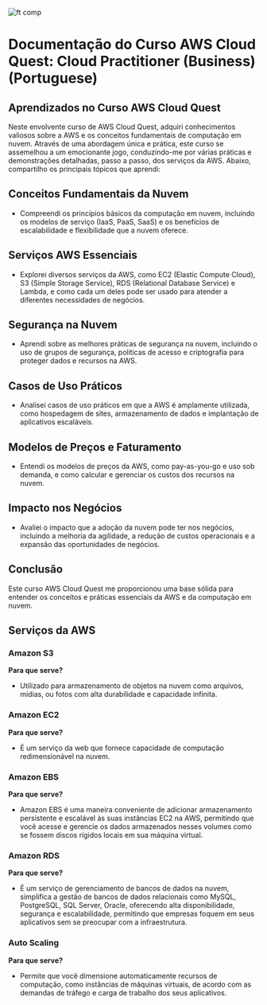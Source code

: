 ![ft comp](https://s3.sa-east-1.amazonaws.com/remotar-assets-prod/company-profile-covers/cl7god9gt00lx04wg4p2a93zt.jpg)

# Documentação do Curso AWS Cloud Quest: Cloud Practitioner (Business) (Portuguese)

## Aprendizados no Curso AWS Cloud Quest

Neste envolvente curso de AWS Cloud Quest, adquiri conhecimentos valiosos sobre a AWS e os conceitos fundamentais de computação em nuvem. Através de uma abordagem única e prática, este curso se assemelhou a um emocionante jogo, conduzindo-me por várias práticas e demonstrações detalhadas, passo a passo, dos serviços da AWS. Abaixo, compartilho os principais tópicos que aprendi:

## Conceitos Fundamentais da Nuvem

- Compreendi os princípios básicos da computação em nuvem, incluindo os modelos de serviço (IaaS, PaaS, SaaS) e os benefícios de escalabilidade e flexibilidade que a nuvem oferece.

## Serviços AWS Essenciais

- Explorei diversos serviços da AWS, como EC2 (Elastic Compute Cloud), S3 (Simple Storage Service), RDS (Relational Database Service) e Lambda, e como cada um deles pode ser usado para atender a diferentes necessidades de negócios.

## Segurança na Nuvem

- Aprendi sobre as melhores práticas de segurança na nuvem, incluindo o uso de grupos de segurança, políticas de acesso e criptografia para proteger dados e recursos na AWS.

## Casos de Uso Práticos

- Analisei casos de uso práticos em que a AWS é amplamente utilizada, como hospedagem de sites, armazenamento de dados e implantação de aplicativos escaláveis.

## Modelos de Preços e Faturamento

- Entendi os modelos de preços da AWS, como pay-as-you-go e uso sob demanda, e como calcular e gerenciar os custos dos recursos na nuvem.

## Impacto nos Negócios

- Avaliei o impacto que a adoção da nuvem pode ter nos negócios, incluindo a melhoria da agilidade, a redução de custos operacionais e a expansão das oportunidades de negócios.

## Conclusão

Este curso AWS Cloud Quest me proporcionou uma base sólida para entender os conceitos e práticas essenciais da AWS e da computação em nuvem.

## Serviços da AWS 

### Amazon S3
**Para que serve?**
- Utilizado para armazenamento de objetos na nuvem como arquivos, mídias, ou fotos com alta durabilidade e capacidade infinita. 

### Amazon EC2
**Para que serve?**
- É um serviço da web que fornece capacidade de computação redimensionável na nuvem. 

### Amazon EBS
**Para que serve?**
- Amazon EBS é uma maneira conveniente de adicionar armazenamento persistente e escalável às suas instâncias EC2 na AWS, permitindo que você acesse e gerencie os dados armazenados nesses volumes como se fossem discos rígidos locais em sua máquina virtual.

### Amazon RDS
**Para que serve?**
- É um serviço de gerenciamento de bancos de dados na nuvem, simplifica a gestão de bancos de dados relacionais como MySQL, PostgreSQL, SQL Server, Oracle, oferecendo alta disponibilidade, segurança e escalabilidade, permitindo que empresas foquem em seus aplicativos sem se preocupar com a infraestrutura.

### Auto Scaling
**Para que serve?**
- Permite que você dimensione automaticamente recursos de computação, como instâncias de máquinas virtuais, de acordo com as demandas de tráfego e carga de trabalho dos seus aplicativos.

